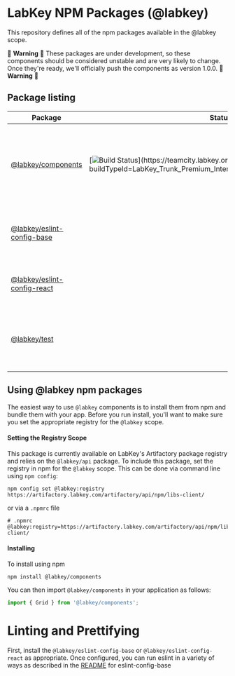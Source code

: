 # LabKey NPM Packages (@labkey)

This repository defines all of the npm packages available in the @labkey scope.

:construction: **Warning** :construction:
These packages are under development, so these components should be considered unstable and are very likely to change.
Once they're ready, we'll officially push the components as version 1.0.0.
:construction: **Warning** :construction:

## Package listing

<!--- keep these alphabetical --->
| Package | Status | Description |
| --- | --- | --- |
| [@labkey/components](packages/components/README.md) |  [![Build Status](https://teamcity.labkey.org/app/rest/builds/buildType:(id:LabKey_Trunk_Premium_InternalSuites_GlassComponentsUnitTest)/statusIcon)](https://teamcity.labkey.org/viewType.html?buildTypeId=LabKey_Trunk_Premium_InternalSuites_GlassComponentsUnitTest) | All components, models, actions, and utility functions for LabKey applications and pages
| [@labkey/eslint-config-base](packages/eslint-config-base/README.md) | | Base ESLint configuration with TypeScript and Prettier support.
| [@labkey/eslint-config-react](packages/eslint-config-react/README.md) | | Extends the base configuration with React support.
| [@labkey/test](packages/test/README.md) | | Utilities and configurations for running JavaScript tests with LabKey Server.


## Using @labkey npm packages

The easiest way to use `@labkey` components is to install them from npm and bundle them with your app.
Before you run install, you'll want to make sure you set the appropriate registry for the `@labkey` scope.

#### Setting the Registry Scope

This package is currently available on LabKey's Artifactory package registry and relies on
the `@labkey/api` package.  To include this package, set the registry in npm for the `@labkey` scope.
This can be done via command line using `npm config`:
```
npm config set @labkey:registry https://artifactory.labkey.com/artifactory/api/npm/libs-client/
```
or via a `.npmrc` file
```
# .npmrc
@labkey:registry=https://artifactory.labkey.com/artifactory/api/npm/libs-client/
```

#### Installing

To install using npm
```
npm install @labkey/components
```
You can then import `@labkey/components` in your application as follows:
```js
import { Grid } from '@labkey/components';
```

# Linting and Prettifying

First, install the `@labkey/eslint-config-base` or `@labkey/eslint-config-react` as appropriate.
Once configured, you can run eslint in a variety of ways as described in the [README](packages/eslint-config-base/README.md) for eslint-config-base


